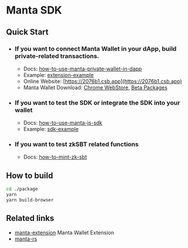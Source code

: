 # Manta SDK

## Quick Start

- ### If you want to connect Manta Wallet in your dApp, build private-related transactions.
  - Docs: [how-to-use-manta-private-wallet-in-dapp](./docs/how-to-use-manta-private-wallet-in-dapp.md)
  - Example: [extension-example](./examples/extension-example)
  - Online Website: [https://2076b1.csb.app](https://2076b1.csb.app)
  - Manta Wallet Download: [Chrome WebStore](https://chrome.google.com/webstore/detail/enabgbdfcbaehmbigakijjabdpdnimlg), [Beta Packages](https://github.com/Manta-Network/manta-extension/actions)
- ### If you want to test the SDK or integrate the SDK into your wallet
  - Docs: [how-to-use-manta-js-sdk](./docs/how-to-use-manta-js-sdk.md)
  - Example: [sdk-example](./examples/sdk-example)
- ### If you want to test zkSBT related functions
  - Docs: [how-to-mint-zk-sbt](./docs/how-to-mint-zk-sbt.md)

## How to build

``` sh
cd ./package
yarn
yarn build-browser
```

## Related links

- [manta-extension](https://github.com/manta-Network/manta-extension) Manta Wallet Extension
- [manta-rs](https://github.com/Manta-Network/manta-rs)